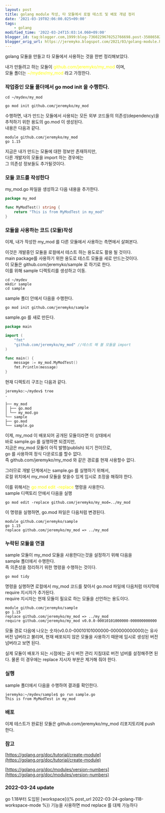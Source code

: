 ```yaml
---
layout: post
title: golang module 작성, 타 모듈에서 로컬 테스트 및 배포 개념 정리
date: '2021-03-19T02:06:00.025+09:00'
tags:
    - golang
modified_time: '2022-03-24T15:03:14.060+09:00'
blogger_id: tag:blogger.com,1999:blog-7360229670252766698.post-3508658223351720723
blogger_orig_url: https://jeremyko.blogspot.com/2021/03/golang-module.html
---
```


golang 모듈을 만들고 타 모듈에서 사용하는 것을 한번 정리해보았다.

내가 만들려고 하는 모듈이 <span style="color:yellow">github.com/jeremyko/my_mod </span>이며,  
모듈 폴더는 <span style="color:yellow">~/mydev/my_mod</span> 라고 가정한다.

<h3> <span style="color:{{site.span_h3_color}}"> 
작업중인 모듈 폴더에서 go mod init 을 수행한다.
</span> </h3>

    cd ~/mydev/my_mod

    go mod init github.com/jeremyko/my_mod

수행하면, 내가 만드는 모듈에서 사용되는 모든 외부 코드들의 의존성(dependency)을  
추적하기 위한 용도의 go.mod 이 생성된다.  
내용은 다음과 같다.

    module github.com/jeremyko/my_mod
    go 1.15

지금은 내가 만드는 모듈에 대한 정보만 존재하지만,  
다른 개발자의 모듈을 import 하는 경우에는  
그 의존성 정보들도 추가될것이다.

<h3> <span style="color:{{site.span_h3_color}}"> 
모듈 코드를 작성한다
</span> </h3>

my_mod.go 파일을 생성하고 다음 내용을 추가한다.

```go
package my_mod

func MyModTest() string {
    return "This is from MyModTest in my_mod"
}
```

<h3> <span style="color:{{site.span_h3_color}}"> 
모듈을 사용하는 코드 (모듈)작성
</span> </h3>

이제, 내가 작성한 my_mod 를 다른 모듈에서 사용하는 측면에서 살펴본다.

이것은 개발중인 모듈을 로컬에서 테스트 하는 용도로도 활용 될 것이다.  
main package를 사용하기 위한 용도로 테스트 모듈을 새로 만드는것이다.  
이 모듈은 github.com/jeremyko/sample 로 하기로 한다.  
이를 위해 sample 디렉토리를 생성하고 이동.

    cd ~/mydev
    mkdir sample
    cd sample

sample 폴더 안에서 다음을 수행한다.

    go mod init github.com/jeremyko/sample

sample.go 를 새로 만든다.

```go
package main

import (
    "fmt"
    "github.com/jeremyko/my_mod" //테스트 해 볼 모듈을 import
)

func main() {
    message := my_mod.MyModTest()
    fmt.Println(message)
}
```

현재 디렉토리 구조는 다음과 같다.

    jeremyko:~/mydev$ tree
    .

    ├── my_mod
    │ ├── go.mod
    │ └── my_mod.go
    └── sample
    ├── go.mod
    └── sample.go

이제, my_mod 이 배포되어 공개된 모듈이라면 이 상태에서  
바로 sample.go 를 실행하면 되겠지만,  
지금은 my_mod 모듈이 아직 발행(publish) 되기 전이므로,  
go 를 사용하여 정식 다운로드를 할수 없다.  
즉 github.com/jeremyko/my_mod 와 같은 경로를 현재 사용할수 없다.

그러므로 개발 단계에서는 sample.go 를 실행하기 위해서,  
로컬 위치에서 my_mod 모듈을 찾을수 있게 임시로 조정을 해줘야 한다.

이를 위해서는 <span style="color:yellow">go mod edit -replace</span> 명령을 사용한다.  
sample 디렉토리 안에서 다음을 실행

    go mod edit -replace github.com/jeremyko/my_mod=../my_mod

이 명령을 실행하면, go.mod 파일은 다음처럼 변경된다.

    module github.com/jeremyko/sample
    go 1.15
    replace github.com/jeremyko/my_mod => ../my_mod

<h3> <span style="color:{{site.span_h3_color}}"> 
누락된 모듈을 연결
</span> </h3>

sample 모듈이 my_mod 모듈을 사용한다는것을 설정하기 위해 다음을  
sample 폴더에서 수행한다.  
즉 의존성을 정리하기 위한 명령을 수행하는 것이다.

    go mod tidy

명령을 실행하면 로컬에서 my_mod 코드를 찾아서 go.mod 파일에 다음처럼 마지막에  
require 지시자가 추가된다.  
require 지시자는 현재 모듈이 필요로 하는 모듈을 선언하는 용도이다.

    module github.com/jeremyko/sample
    go 1.15
    replace github.com/jeremyko/my_mod => ../my_mod
    require github.com/jeremyko/my_mod v0.0.0-00010101000000-000000000000

모듈 경로 다음에 나오는 숫자(v0.0.0-00010101000000-000000000000)는 유사 버전 넘버라고 불리며, 현재 배포되지 않은 모듈을 사용하기 때문에 임시로 생성된 버전 넘버라고 보면 된다.

실제 모듈이 배포가 되는 시점에는 공식 버전 관리 지침대로 버전 넘버를 설정해주면 된다. 물론 이 경우에는 replace 지시자 부분은 제거해 줘야 한다.

<h3> <span style="color:{{site.span_h3_color}}"> 
실행
</span> </h3>

sample 폴더에서 다음을 수행하여 결과를 확인한다.

    jeremyko:~/mydev/sample$ go run sample.go
    This is from MyModTest in my_mod

<h3> <span style="color:{{site.span_h3_color}}"> 
배포
</span> </h3>

이제 테스트가 완료된 모듈은 github.com/jeremyko/my_mod 리포지토리에 push 한다.

<h3> <span style="color:{{site.span_h3_color}}"> 
참고
</span> </h3>

[https://golang.org/doc/tutorial/create-module](https://golang.org/doc/tutorial/create-module)

[https://golang.org/doc/modules/version-numbers](https://golang.org/doc/modules/version-numbers)

<h3> <span style="color:{{site.span_h3_color}}"> 
2022-03-24 update
</span> </h3>

go 1.18부터 도입된 [workspace]({% post_url 2022-03-24-golang-118-workspace-mode %}) 기능을 사용하면 mod replace 를 대체 가능하다
